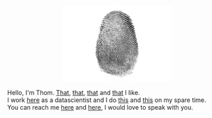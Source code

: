 <p align="center">
  <a href="#"><img src="./misc/fingerprint.jpg" width="250"></a>
</p>

Hello, I'm Thom. [That](https://i.pinimg.com/736x/11/8a/e1/118ae1446830fe8593ca385ab7550a20.jpg), [that](https://scikit-learn.org/stable/), [that](https://lacremedesbordelaises.fr/) and [that](https://www.youtube.com/watch?v=-XJ3HJXxDwc) I like.  
I work [here](https://www.betclic.fr/) as a datascientist and I do [this]() and [this](https://www.kaggle.com/tlentali) on my spare time.  
You can reach me [here](https://www.linkedin.com/in/thomas-lentali/) and [here](mail), I would love to speak with you.  
